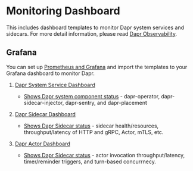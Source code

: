 # Monitoring Dashboard

This includes dashboard templates to monitor Dapr system services and sidecars. For more detail information, please read [Dapr Observability](../../concepts/observability/README.md).

## Grafana

You can set up [Prometheus and Grafana](../../howto/setup-monitoring-tools/setup-prometheus-grafana.md) and import the templates to your Grafana dashboard to monitor Dapr.

1. [Dapr System Service Dashboard](./grafana/system-services-dashboard.json)
    - [Shows Dapr system component status](./img/system-service-dashboard.png) - dapr-operator, dapr-sidecar-injector, dapr-sentry, and dapr-placement

2. [Dapr Sidecar Dashboard](./grafana/sidecar-dashboard.json)
    - [Shows Dapr Sidecar status](./img/sidecar-dashboard.png) - sidecar health/resources, throughput/latency of HTTP and gRPC, Actor, mTLS, etc.

3. [Dapr Actor Dashboard](./grafana/actor-dashboard.json)
    - [Shows Dapr Sidecar status](./img/actor-dashboard.png) - actor invocation throughput/latency, timer/reminder triggers, and turn-based concurrnecy.
